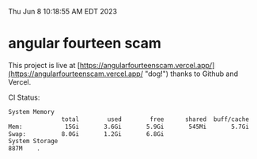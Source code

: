 Thu Jun  8 10:18:55 AM EDT 2023

# angular fourteen scam


This project is live at [https://angularfourteenscam.vercel.app/](https://angularfourteenscam.vercel.app/ "dog!") thanks to Github and Vercel.

CI Status: 

```bash
System Memory
               total        used        free      shared  buff/cache   available
Mem:            15Gi       3.6Gi       5.9Gi       545Mi       5.7Gi        10Gi
Swap:          8.0Gi       1.2Gi       6.8Gi
System Storage
887M	.
```
```bash
